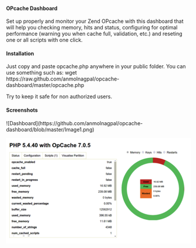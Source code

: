<h4>OPcache Dashboard</h4>

Set up properly and monitor your Zend OPcache with this dashboard that will help you checking memory, hits and status, configuring for optimal performance (warning you when cache full, validation, etc.) and reseting one or all scripts with one click.

<h4>Installation </h4>
Just copy and paste opcache.php anywhere in your public folder. You can use something such as: 
wget https://raw.github.com/anmolnagpal/opcache-dashboard/master/opcache.php

Try to keep it safe for non authorized users.

<h4>Screenshots</h4>
![Dashboard](https://github.com/anmolnagpal/opcache-dashboard/blob/master/Image1.png)


![Dashboard](https://github.com/anmolnagpal/opcache-dashboard/blob/master/Image.png)
